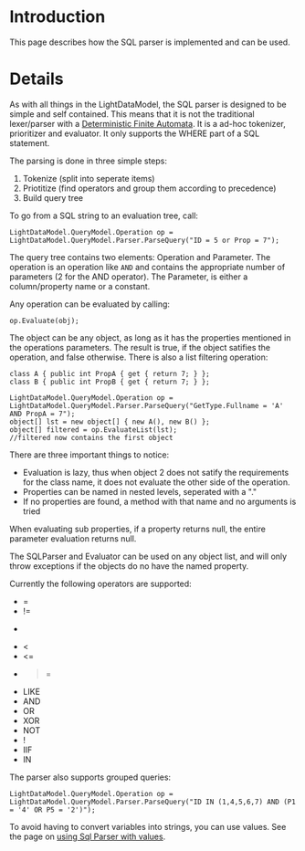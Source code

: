# Introduction #

This page describes how the SQL parser is implemented and can be used.


# Details #

As with all things in the LightDataModel, the SQL parser is designed to be simple and self contained. This means that it is not the traditional lexer/parser with a [Deterministic Finite Automata](http://en.wikipedia.org/wiki/Deterministic_finite_state_machine). It is a ad-hoc tokenizer, prioritizer and evaluator. It only supports the WHERE part of a SQL statement.

The parsing is done in three simple steps:
  1. Tokenize (split into seperate items)
  1. Priotitize (find operators and group them according to precedence)
  1. Build query tree

To go from a SQL string to an evaluation tree, call:
```
LightDataModel.QueryModel.Operation op = LightDataModel.QueryModel.Parser.ParseQuery("ID = 5 or Prop = 7");
```

The query tree contains two elements: Operation and Parameter. The operation is an operation like `AND` and contains the appropriate number of parameters (2 for the AND operator).
The Parameter, is either a column/property name or a constant.

Any operation can be evaluated by calling:
```
op.Evaluate(obj);
```
The object can be any object, as long as it has the properties mentioned in the operations parameters. The result is true, if the object satifies the operation, and false otherwise. There is also a list filtering operation:
```
class A { public int PropA { get { return 7; } };
class B { public int PropB { get { return 7; } };

LightDataModel.QueryModel.Operation op = LightDataModel.QueryModel.Parser.ParseQuery("GetType.Fullname = 'A' AND PropA = 7");
object[] lst = new object[] { new A(), new B() };
object[] filtered = op.EvaluateList(lst);
//filtered now contains the first object
```
There are three important things to notice:
  * Evaluation is lazy, thus when object 2 does not satify the requirements for the class name, it does not evaluate the other side of the operation.
  * Properties can be named in nested levels, seperated with a "."
  * If no properties are found, a method with that name and no arguments is tried

When evaluating sub properties, if a property returns null, the entire parameter evaluation returns null.

The SQLParser and Evaluator can be used on any object list, and will only throw exceptions if the objects do no have the named property.

Currently the following operators are supported:
  * =
  * !=
  * >
  * <
  * <=
  * >=
  * LIKE
  * AND
  * OR
  * XOR
  * NOT
  * !
  * IIF
  * IN

The parser also supports grouped queries:
```
LightDataModel.QueryModel.Operation op = LightDataModel.QueryModel.Parser.ParseQuery("ID IN (1,4,5,6,7) AND (P1 = '4' OR P5 = '2')");
```

To avoid having to convert variables into strings, you can use values.
See the page on [using Sql Parser with values](SqlParserValues.md).